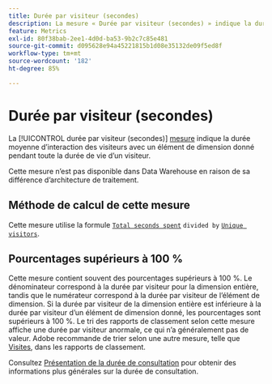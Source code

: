 ```yaml
---
title: Durée par visiteur (secondes)
description: La mesure « Durée par visiteur (secondes) » indique la durée moyenne d’interaction des visiteurs avec un élément de dimension donné au cours de l’ensemble de la durée de vie d’un visiteur.
feature: Metrics
exl-id: 80f38bab-2ee1-4d0d-ba53-9b2c7c85e481
source-git-commit: d095628e94a45221815b1d08e35132de09f5ed8f
workflow-type: tm+mt
source-wordcount: '182'
ht-degree: 85%

---
```


# Durée par visiteur (secondes)

La [!UICONTROL durée par visiteur (secondes)] [mesure](overview.md) indique la durée moyenne d’interaction des visiteurs avec un élément de dimension donné pendant toute la durée de vie d’un visiteur.

Cette mesure n’est pas disponible dans Data Warehouse en raison de sa différence d’architecture de traitement.

## Méthode de calcul de cette mesure

Cette mesure utilise la formule [`Total seconds spent`](total-seconds-spent.md) `divided by` [`Unique visitors`](unique-visitors.md).

## Pourcentages supérieurs à 100 %

Cette mesure contient souvent des pourcentages supérieurs à 100 %. Le dénominateur correspond à la durée par visiteur pour la dimension entière, tandis que le numérateur correspond à la durée par visiteur de l’élément de dimension. Si la durée par visiteur de la dimension entière est inférieure à la durée par visiteur d’un élément de dimension donné, les pourcentages sont supérieurs à 100 %. Le tri des rapports de classement selon cette mesure affiche une durée par visiteur anormale, ce qui n’a généralement pas de valeur. Adobe recommande de trier selon une autre mesure, telle que [Visites](visits.md), dans les rapports de classement.

Consultez [Présentation de la durée de consultation](time-spent.md) pour obtenir des informations plus générales sur la durée de consultation.
